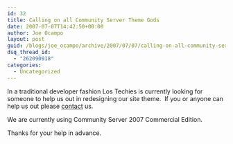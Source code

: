 ```yaml
---
id: 32
title: Calling on all Community Server Theme Gods
date: 2007-07-07T14:42:50+00:00
author: Joe Ocampo
layout: post
guid: /blogs/joe_ocampo/archive/2007/07/07/calling-on-all-community-server-theme-gods.aspx
dsq_thread_id:
  - "262090918"
categories:
  - Uncategorized
---
```

In a traditional developer fashion Los Techies is currently looking for someone to help us out in redesigning our site theme.&nbsp; If you or anyone&nbsp;can help us out please <a href="http://www.lostechies.com/blogs/joe_ocampo/contact.aspx" target="_blank">contact</a> us.

We are currently using Community Server 2007 Commercial Edition.

Thanks for your help in advance.